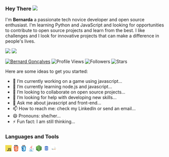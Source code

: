 ### Hey There <img src="https://media.giphy.com/media/hvRJCLFzcasrR4ia7z/giphy.gif" width="25">

<p>
  I'm <b>Bernarda</b> a passionate tech novice developer and open source enthusiast. I'm learning Python and JavaScript and looking for opportunities to contribute to open source projects and learn from the best. I like challenges and I look for innovative projects that can make a difference in people's lives.
</p>


<a href = "mailto:ireneteresa13@gmail.com"><img src="https://img.shields.io/badge/-Gmail-%23333?style=for-the-badge&logo=gmail&logoColor=white" target="_blank"></a>
<a href="https://www.linkedin.com/in/irene-teresa-979118256" target="_blank"><img src="https://img.shields.io/badge/-LinkedIn-%230077B5?style=for-the-badge&logo=linkedin&logoColor=white" target="_blank"></a> 

[![Bernard Gonçalves](https://img.shields.io/badge/Bernarda-Gonçalves-<COLOR>.svg)](https://shields.io/) ![Profile Views](https://komarev.com/ghpvc/?username=bernardagoncalves&color=green) ![Followers](https://img.shields.io/github/followers/bernardagoncalves) ![Stars](https://img.shields.io/github/stars/bernardagoncalves?label=Profile%20Stars&logo=Profile%20stars&logoColor=g) 

Here are some ideas to get you started:

- 🔭 I’m currently working on a game using javascript...
- 🌱 I’m currently learning node.js and javascript...
- 👯 I’m looking to collaborate on open source projects...
- 🤔 I’m looking for help with developing new skills...
- 💬 Ask me about javascript and front-end...
- 📫 How to reach me: check my LinkedIn or send an email...
- 😄 Pronouns: she/her...
- ⚡ Fun fact: I am still thinking...

### Languages and Tools 
<code><img height="20" src="https://raw.githubusercontent.com/github/explore/80688e429a7d4ef2fca1e82350fe8e3517d3494d/topics/javascript/javascript.png"></code>
<code><img height="20" src="https://raw.githubusercontent.com/github/explore/80688e429a7d4ef2fca1e82350fe8e3517d3494d/topics/html/html.png"></code>
<code><img height="20" src="https://raw.githubusercontent.com/github/explore/80688e429a7d4ef2fca1e82350fe8e3517d3494d/topics/css/css.png"></code>
<code><img height="20" src="https://raw.githubusercontent.com/devicons/devicon/master/icons/java/java-original.svg"></code>
<code><img height="20" src="https://raw.githubusercontent.com/github/explore/80688e429a7d4ef2fca1e82350fe8e3517d3494d/topics/nodejs/nodejs.png"></code>
<code><img height="20" src="https://raw.githubusercontent.com/github/explore/80688e429a7d4ef2fca1e82350fe8e3517d3494d/topics/sql/sql.png"></code>
<code><img height="20" src="https://raw.githubusercontent.com/github/explore/80688e429a7d4ef2fca1e82350fe8e3517d3494d/topics/mysql/mysql.png"></code>

